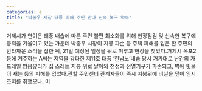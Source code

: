 ```yaml
---
categories: e
title: "박종우 시장 태풍 피해 주민 만나 신속 복구 약속"
---
```

거제시가 연이은 태풍 내습에 따른 주민 불편 최소화를 위해 현장점검 및 신속한 복구에 총력을 기울이고 있는 가운데 박종우 시장이 지붕 파손 등 주택 피해를 입은 한 주민의 안타까운 소식을 접한 뒤, 21일 예정된 일정을 뒤로 미루고 현장을 찾았다.거제시 옥포2동에 거주하는 A씨는 지역을 강타한 제11호 태풍 ‘힌남노’내습 당시 거가대로 난간의 가드레일 방음유리가 집 스레트 지붕 위로 날아와 천정과 전열기구가 파손되고, 벽에 빗물이 새는 등의 피해를 입었다.관할 주민센터 관계자들이 즉시 지붕위에 비닐을 덮어 임시 조치를 취했으나, 이